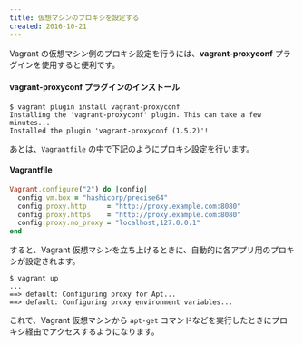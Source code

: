 ```yaml
---
title: 仮想マシンのプロキシを設定する
created: 2016-10-21
---
```


Vagrant の仮想マシン側のプロキシ設定を行うには、**vagrant-proxyconf** プラグインを使用すると便利です。

#### vagrant-proxyconf プラグインのインストール

```
$ vagrant plugin install vagrant-proxyconf
Installing the 'vagrant-proxyconf' plugin. This can take a few minutes...
Installed the plugin 'vagrant-proxyconf (1.5.2)'!
```

あとは、`Vagrantfile` の中で下記のようにプロキシ設定を行います。

#### Vagrantfile

```ruby
Vagrant.configure("2") do |config|
  config.vm.box = "hashicorp/precise64"
  config.proxy.http     = "http://proxy.example.com:8080"
  config.proxy.https    = "http://proxy.example.com:8080"
  config.proxy.no_proxy = "localhost,127.0.0.1"
end
```

すると、Vagrant 仮想マシンを立ち上げるときに、自動的に各アプリ用のプロキシが設定されます。

```
$ vagrant up
...
==> default: Configuring proxy for Apt...
==> default: Configuring proxy environment variables...
```

これで、Vagrant 仮想マシンから `apt-get` コマンドなどを実行したときにプロキシ経由でアクセスするようになります。

